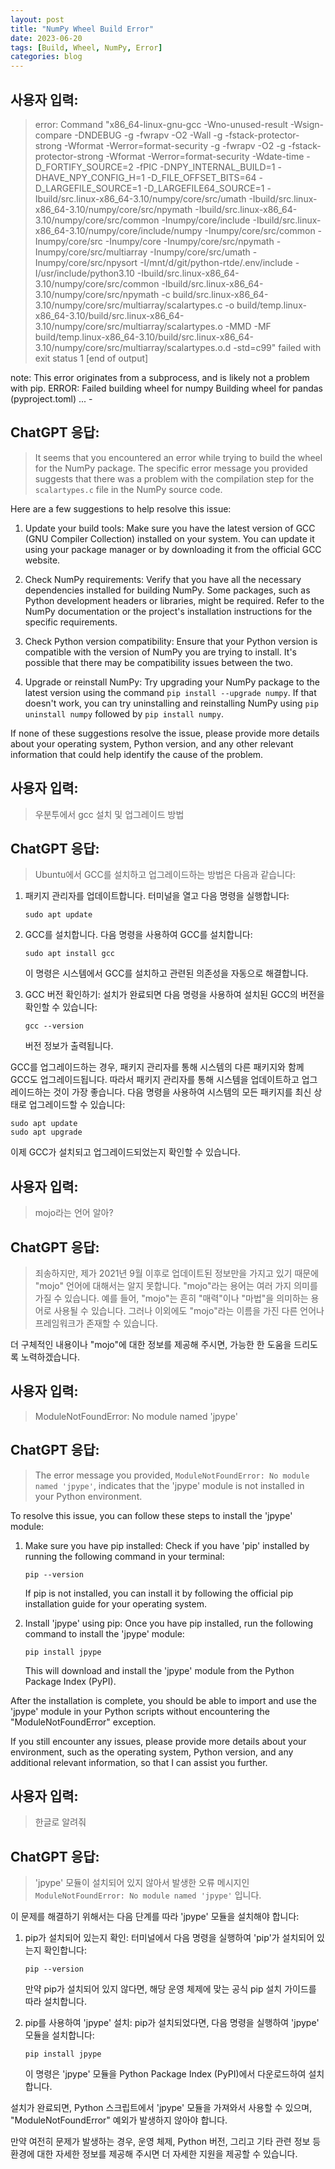 ```yaml
---
layout: post
title: "NumPy Wheel Build Error"
date: 2023-06-20
tags: [Build, Wheel, NumPy, Error]
categories: blog
---
```


## 사용자 입력:
>  error: Command "x86_64-linux-gnu-gcc -Wno-unused-result -Wsign-compare -DNDEBUG -g -fwrapv -O2 -Wall -g -fstack-protector-strong -Wformat -Werror=format-security -g -fwrapv -O2 -g -fstack-protector-strong -Wformat -Werror=format-security -Wdate-time -D_FORTIFY_SOURCE=2 -fPIC -DNPY_INTERNAL_BUILD=1 -DHAVE_NPY_CONFIG_H=1 -D_FILE_OFFSET_BITS=64 -D_LARGEFILE_SOURCE=1 -D_LARGEFILE64_SOURCE=1 -Ibuild/src.linux-x86_64-3.10/numpy/core/src/umath -Ibuild/src.linux-x86_64-3.10/numpy/core/src/npymath -Ibuild/src.linux-x86_64-3.10/numpy/core/src/common -Inumpy/core/include -Ibuild/src.linux-x86_64-3.10/numpy/core/include/numpy -Inumpy/core/src/common -Inumpy/core/src -Inumpy/core -Inumpy/core/src/npymath -Inumpy/core/src/multiarray -Inumpy/core/src/umath -Inumpy/core/src/npysort -I/mnt/d/git/python-rtde/.env/include -I/usr/include/python3.10 -Ibuild/src.linux-x86_64-3.10/numpy/core/src/common -Ibuild/src.linux-x86_64-3.10/numpy/core/src/npymath -c build/src.linux-x86_64-3.10/numpy/core/src/multiarray/scalartypes.c -o build/temp.linux-x86_64-3.10/build/src.linux-x86_64-3.10/numpy/core/src/multiarray/scalartypes.o -MMD -MF build/temp.linux-x86_64-3.10/build/src.linux-x86_64-3.10/numpy/core/src/multiarray/scalartypes.o.d -std=c99" failed with exit status 1
      [end of output]
  
  note: This error originates from a subprocess, and is likely not a problem with pip.
  ERROR: Failed building wheel for numpy
  Building wheel for pandas (pyproject.toml) ... -

## ChatGPT 응답:
> It seems that you encountered an error while trying to build the wheel for the NumPy package. The specific error message you provided suggests that there was a problem with the compilation step for the `scalartypes.c` file in the NumPy source code.

Here are a few suggestions to help resolve this issue:

1. Update your build tools: Make sure you have the latest version of GCC (GNU Compiler Collection) installed on your system. You can update it using your package manager or by downloading it from the official GCC website.

2. Check NumPy requirements: Verify that you have all the necessary dependencies installed for building NumPy. Some packages, such as Python development headers or libraries, might be required. Refer to the NumPy documentation or the project's installation instructions for the specific requirements.

3. Check Python version compatibility: Ensure that your Python version is compatible with the version of NumPy you are trying to install. It's possible that there may be compatibility issues between the two.

4. Upgrade or reinstall NumPy: Try upgrading your NumPy package to the latest version using the command `pip install --upgrade numpy`. If that doesn't work, you can try uninstalling and reinstalling NumPy using `pip uninstall numpy` followed by `pip install numpy`.

If none of these suggestions resolve the issue, please provide more details about your operating system, Python version, and any other relevant information that could help identify the cause of the problem.

## 사용자 입력:
> 우분투에서 gcc 설치 및 업그레이드 방법

## ChatGPT 응답:
> Ubuntu에서 GCC를 설치하고 업그레이드하는 방법은 다음과 같습니다:

1. 패키지 관리자를 업데이트합니다. 터미널을 열고 다음 명령을 실행합니다:
   ```
   sudo apt update
   ```

2. GCC를 설치합니다. 다음 명령을 사용하여 GCC를 설치합니다:
   ```
   sudo apt install gcc
   ```

   이 명령은 시스템에서 GCC를 설치하고 관련된 의존성을 자동으로 해결합니다.

3. GCC 버전 확인하기: 설치가 완료되면 다음 명령을 사용하여 설치된 GCC의 버전을 확인할 수 있습니다:
   ```
   gcc --version
   ```

   버전 정보가 출력됩니다.

GCC를 업그레이드하는 경우, 패키지 관리자를 통해 시스템의 다른 패키지와 함께 GCC도 업그레이드됩니다. 따라서 패키지 관리자를 통해 시스템을 업데이트하고 업그레이드하는 것이 가장 좋습니다. 다음 명령을 사용하여 시스템의 모든 패키지를 최신 상태로 업그레이드할 수 있습니다:
   ```
   sudo apt update
   sudo apt upgrade
   ```

이제 GCC가 설치되고 업그레이드되었는지 확인할 수 있습니다.

## 사용자 입력:
> mojo라는 언어 알아?

## ChatGPT 응답:
> 죄송하지만, 제가 2021년 9월 이후로 업데이트된 정보만을 가지고 있기 때문에 "mojo" 언어에 대해서는 알지 못합니다. "mojo"라는 용어는 여러 가지 의미를 가질 수 있습니다. 예를 들어, "mojo"는 흔히 "매력"이나 "마법"을 의미하는 용어로 사용될 수 있습니다. 그러나 이외에도 "mojo"라는 이름을 가진 다른 언어나 프레임워크가 존재할 수 있습니다.

더 구체적인 내용이나 "mojo"에 대한 정보를 제공해 주시면, 가능한 한 도움을 드리도록 노력하겠습니다.

## 사용자 입력:
> ModuleNotFoundError: No module named 'jpype'

## ChatGPT 응답:
> The error message you provided, `ModuleNotFoundError: No module named 'jpype'`, indicates that the 'jpype' module is not installed in your Python environment. 

To resolve this issue, you can follow these steps to install the 'jpype' module:

1. Make sure you have pip installed: Check if you have 'pip' installed by running the following command in your terminal:
   ```
   pip --version
   ```
   If pip is not installed, you can install it by following the official pip installation guide for your operating system.

2. Install 'jpype' using pip: Once you have pip installed, run the following command to install the 'jpype' module:
   ```
   pip install jpype
   ```
   This will download and install the 'jpype' module from the Python Package Index (PyPI).

After the installation is complete, you should be able to import and use the 'jpype' module in your Python scripts without encountering the "ModuleNotFoundError" exception.

If you still encounter any issues, please provide more details about your environment, such as the operating system, Python version, and any additional relevant information, so that I can assist you further.

## 사용자 입력:
> 한글로 알려줘

## ChatGPT 응답:
> 'jpype' 모듈이 설치되어 있지 않아서 발생한 오류 메시지인 `ModuleNotFoundError: No module named 'jpype'` 입니다.

이 문제를 해결하기 위해서는 다음 단계를 따라 'jpype' 모듈을 설치해야 합니다:

1. pip가 설치되어 있는지 확인: 터미널에서 다음 명령을 실행하여 'pip'가 설치되어 있는지 확인합니다:
   ```
   pip --version
   ```
   만약 pip가 설치되어 있지 않다면, 해당 운영 체제에 맞는 공식 pip 설치 가이드를 따라 설치합니다.

2. pip를 사용하여 'jpype' 설치: pip가 설치되었다면, 다음 명령을 실행하여 'jpype' 모듈을 설치합니다:
   ```
   pip install jpype
   ```
   이 명령은 'jpype' 모듈을 Python Package Index (PyPI)에서 다운로드하여 설치합니다.

설치가 완료되면, Python 스크립트에서 'jpype' 모듈을 가져와서 사용할 수 있으며, "ModuleNotFoundError" 예외가 발생하지 않아야 합니다.

만약 여전히 문제가 발생하는 경우, 운영 체제, Python 버전, 그리고 기타 관련 정보 등 환경에 대한 자세한 정보를 제공해 주시면 더 자세한 지원을 제공할 수 있습니다.

